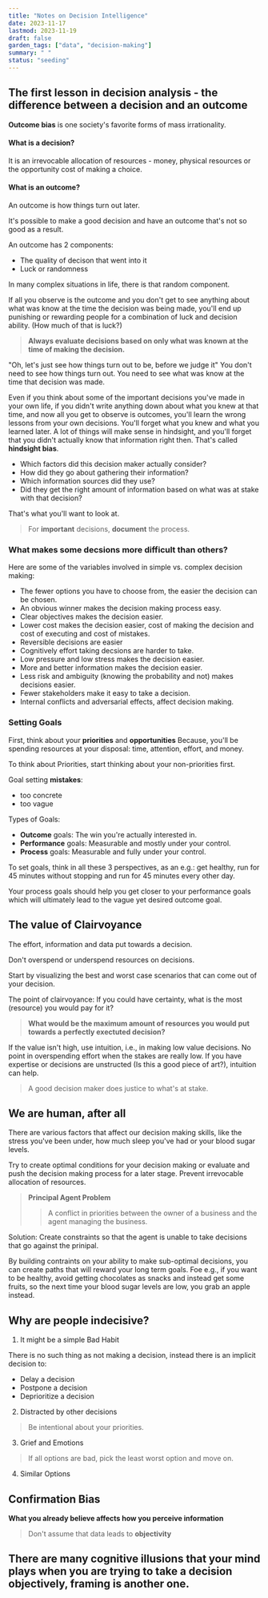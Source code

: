 ```yaml
---
title: "Notes on Decision Intelligence"
date: 2023-11-17
lastmod: 2023-11-19
draft: false
garden_tags: ["data", "decision-making"]
summary: " "
status: "seeding"
---
```


## The first lesson in decision analysis - the difference between a decision and an outcome

**Outcome bias** is one society's favorite forms of mass irrationality.

#### What is a decision? 
It is an irrevocable allocation of resources - money, physical resources or the opportunity cost of making a choice.

#### What is an outcome?
An outcome is how things turn out later.

It's possible to make a good decision and have an outcome that's not so good as a result.

An outcome has 2 components: 
- The quality of decison that went into it 
- Luck or randomness

In many complex situations in life, there is that random component. 

If all you observe is the outcome and you don't get to see anything about what was know at the time the decision was being made, you'll end up punishing or rewarding people for a combination of luck and decision ability. (How much of that is luck?)

> **Always evaluate decisions based on only what was known at the time of making the decision.**

"Oh, let's just see how things turn out to be, before we judge it"
You don't need to see how things turn out. You need to see what was know at the time that decision was made.

Even if you think about some of the important decisions you've made in your own life, if you didn't write anything down about what you knew at that time, and now all you get to observe is outcomes, you'll learn the wrong lessons from your own decisions. You'll forget what you knew and what you learned later. A lot of things will make sense in hindsight, and you'll forget that you didn't actually know that information right then. That's called **hindsight bias**.

- Which factors did this decision maker actually consider? 
- How did they go about gathering their information? 
- Which information sources did they use? 
- Did they get the right amount of information based on what was at stake with that decision? 

That's what you'll want to look at. 

> For **important** decisions, **document** the process.

### What makes some decsions more difficult than others? 

Here are some of the variables involved in simple vs. complex decision making:
- The fewer options you have to choose from, the easier the decision can be chosen.
- An obvious winner makes the decision making process easy.
- Clear objectives makes the decision easier.
- Lower cost makes the decision easier, cost of making the decision and cost of executing and cost of mistakes.
- Reversible decisions are easier
- Cognitively effort taking decsions are harder to take.
- Low pressure and low stress makes the decision easier.
- More and better information makes the decision easier.
- Less risk and ambiguity (knowing the probability and not) makes decisions easier.
- Fewer stakeholders make it easy to take a decision.
- Internal conflicts and adversarial effects, affect decision making.

### Setting Goals

First, think about your **priorities** and **opportunities**
Because, you'll be spending resources at your disposal: time, attention, effort, and money. 

To think about Priorities, start thinking about your non-priorities first.

Goal setting **mistakes**:
- too concrete
- too vague

Types of Goals: 

- **Outcome** goals: The win you're actually interested in.
- **Performance** goals: Measurable and mostly under your control.
- **Process** goals: Measurable and fully under your control.

To set goals, think in all these 3 perspectives, as an e.g.: get healthy, run for 45 minutes without stopping and run for 45 minutes every other day. 

Your process goals should help you get closer to your performance goals which will ultimately lead to the vague yet desired outcome goal. 

## The value of Clairvoyance

The effort, information and data put towards a decision.

Don't overspend or underspend resources on decisions.

Start by visualizing the best and worst case scenarios that can come out of your decision.

The point of clairvoyance: If you could have certainty, what is the most (resource) you would pay for it?

> **What would be the maximum amount of resources you would put towards a perfectly exectuted decision?**

If the value isn't high, use intuition, i.e., in making low value decisions.
No point in overspending effort when the stakes are really low.
If you have expertise or decisions are unstructed (Is this a good piece of art?), intuition can help.

> A good decision maker does justice to what's at stake.

## We are human, after all

There are various factors that affect our decision making skills, like the stress you've been under, how much sleep you've had or your blood sugar levels. 

Try to create optimal conditions for your decision making or evaluate and push the decision making process for a later stage. Prevent irrevocable allocation of resources.

> **Principal Agent Problem** 
>> A conflict in priorities between the owner of a business and the agent managing the business.  

Solution: Create constraints so that the agent is unable to take decisions that go against the prinipal. 

By building contraints on your ability to make sub-optimal decisions, you can create paths that will reward your long term goals. Foe e.g., if you want to be healthy, avoid getting chocolates as snacks and instead get some fruits, so the next time your blood sugar levels are low, you grab an apple instead. 

## Why are people indecisive? 
1. It might be a simple Bad Habit

There is no such thing as not making a decision, instead there is an implicit decision to: 
- Delay a decision
- Postpone a decision
- Deprioritize a decision

2. Distracted by other decisions

> Be intentional about your priorities.

3. Grief and Emotions

> If all options are bad, pick the least worst option and move on.

4. Similar Options

## Confirmation Bias

**What you already believe affects how you perceive information**

> Don't assume that data leads to **objectivity**

There are many cognitive illusions that your mind plays when you are trying to take a decision objectively, framing is another one.
----


